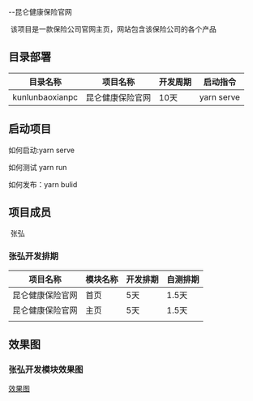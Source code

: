 --昆仑健康保险官网

​	该项目是一款保险公司官网主页，网站包含该保险公司的各个产品

## 目录部署

| 目录名称        | 项目名称         | 开发周期 | 启动指令   |
| --------------- | ---------------- | -------- | ---------- |
| kunlunbaoxianpc | 昆仑健康保险官网 | 10天     | yarn serve |

## 启动项目

如何启动:yarn serve

如何测试 yarn run

如何发布：yarn bulid

## 项目成员

​	张弘           

### 张弘开发排期

| 项目名称         | 模块名称 | 开发排期 | 自测排期 |
| ---------------- | -------- | -------- | -------- |
| 昆仑健康保险官网 | 首页     | 5天      | 1.5天    |
| 昆仑健康保险官网 | 主页     | 5天      | 1.5天    |
|                  |          |          |          |

## 效果图

### 张弘开发模块效果图

[效果图](./img/01.jpg)







